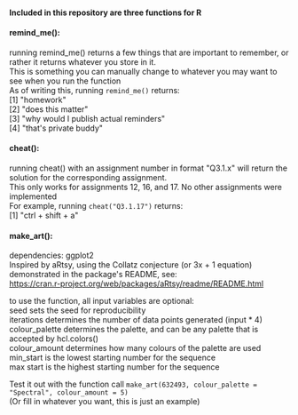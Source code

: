#### Included in this repository are three functions for R

#### remind_me():
running remind_me() returns a few things that are important to remember, or rather it returns whatever you store in it.  
This is something you can manually change to whatever you may want to see when you run the function  
As of writing this, running `remind_me()` returns:  
[1] "homework"                            
[2] "does this matter"                    
[3] "why would I publish actual reminders"  
[4] "that's private buddy" 

#### cheat():
running cheat() with an assignment number in format "Q3.1.x" will return the solution for the corresponding assignment.  
This only works for assignments 12, 16, and 17. No other assignments were implemented  
For example, running `cheat("Q3.1.17")` returns:  
[1] "ctrl + shift + a"

#### make_art():
dependencies: ggplot2  
Inspired by aRtsy, using the Collatz conjecture (or 3x + 1 equation) demonstrated in the package's README, see:  
https://cran.r-project.org/web/packages/aRtsy/readme/README.html

to use the function, all input variables are optional:  
  seed sets the seed for reproducibility  
  iterations determines the number of data points generated (input * 4)  
  colour_palette determines the palette, and can be any palette that is accepted by hcl.colors()  
  colour_amount determines how many colours of the palette are used  
  min_start is the lowest starting number for the sequence  
  max start is the highest starting number for the sequence  

Test it out with the function call `make_art(632493, colour_palette = "Spectral", colour_amount = 5)`  
(Or fill in whatever you want, this is just an example)
